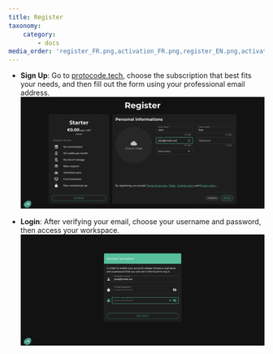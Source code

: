```yaml
---
title: Register
taxonomy:
    category:
        - docs
media_order: 'register_FR.png,activation_FR.png,register_EN.png,activation_EN.png'
---
```


* **Sign Up**: Go to [protocode.tech](https://protocode.tech/fr/registration/new-account), choose the subscription that best fits your needs, and then fill out the form using your professional email address.  
  ![register_EN](register_EN.png "Sign Up")  

* **Login**: After verifying your email, choose your username and password, then access your workspace.  
  ![activation_EN](activation_EN.png "Activation")  
